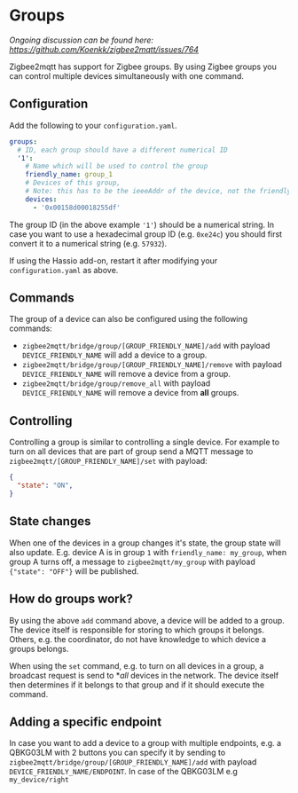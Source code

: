 # Groups
*Ongoing discussion can be found here: https://github.com/Koenkk/zigbee2mqtt/issues/764*

Zigbee2mqtt has support for Zigbee groups. By using Zigbee groups you can control multiple devices simultaneously with one command.

## Configuration
Add the following to your `configuration.yaml`.

```yaml
groups:
  # ID, each group should have a different numerical ID
  '1':
    # Name which will be used to control the group
    friendly_name: group_1
    # Devices of this group,
    # Note: this has to be the ieeeAddr of the device, not the friendly_name!
    devices:
      - '0x00158d00018255df'
```

The group ID (in the above example `'1'`) should be a numerical string. In case you want to use a hexadecimal group ID (e.g. `0xe24c`) you should first convert it to a numerical string (e.g. `57932`).

If using the Hassio add-on, restart it after modifying your `configuration.yaml` as above.

## Commands
The group of a device can also be configured using the following commands:

- `zigbee2mqtt/bridge/group/[GROUP_FRIENDLY_NAME]/add` with payload `DEVICE_FRIENDLY_NAME` will add a device to a group.
- `zigbee2mqtt/bridge/group/[GROUP_FRIENDLY_NAME]/remove` with payload `DEVICE_FRIENDLY_NAME` will remove a device from a group.
- `zigbee2mqtt/bridge/group/remove_all` with payload `DEVICE_FRIENDLY_NAME` will remove a device from **all** groups.

## Controlling
Controlling a group is similar to controlling a single device. For example to turn on all devices that are part of group send a MQTT message to `zigbee2mqtt/[GROUP_FRIENDLY_NAME]/set` with payload:

```json
{
  "state": "ON",
}
```

## State changes
When one of the devices in a group changes it's state, the group state will also update. E.g. device A is in group `1` with `friendly_name: my_group`, when group A turns off, a message to `zigbee2mqtt/my_group` with payload `{"state": "OFF"}` will be published.

## How do groups work?
By using the above `add` command above, a device will be added to a group. The device itself is responsible for storing to which groups it belongs. Others, e.g. the coordinator, do not have knowledge to which device a groups belongs.

When using the `set` command, e.g. to turn on all devices in a group, a broadcast request is send to **all* devices in the network. The device itself then determines if it belongs to that group and if it should execute the command.

## Adding a specific endpoint
In case you want to add a device to a group with multiple endpoints, e.g. a QBKG03LM with 2 buttons you can specify it by sending to `zigbee2mqtt/bridge/group/[GROUP_FRIENDLY_NAME]/add` with payload `DEVICE_FRIENDLY_NAME/ENDPOINT`. In case of the QBKG03LM e.g `my_device/right`